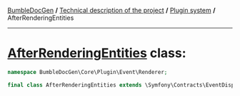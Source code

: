<embed> <a href="/docs/README.md">BumbleDocGen</a> <b>/</b> <a href="/docs/tech/readme.md">Technical description of the project</a> <b>/</b> <a href="/docs/tech/04_pluginSystem.md">Plugin system</a> <b>/</b> AfterRenderingEntities<hr> </embed>

<h1>
    <a href="https://github.com/bumble-tech/bumble-doc-gen/blob/master/src/Core/Plugin/Event/Renderer/AfterRenderingEntities.php#L9">AfterRenderingEntities</a> class:
</h1>





```php
namespace BumbleDocGen\Core\Plugin\Event\Renderer;

final class AfterRenderingEntities extends \Symfony\Contracts\EventDispatcher\Event
```
















